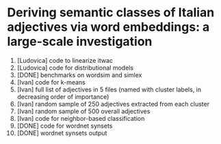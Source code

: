 # Deriving semantic classes of Italian adjectives via word embeddings: a large-scale investigation

1. [Ludovica] code to linearize itwac
2. [Ludovica] code for distributional models
3. [DONE] benchmarks on wordsim and simlex
4. [Ivan] code for k-means
5. [Ivan] full list of adjectives in 5 files (named with cluster labels, in decreasing order of importance)
6. [Ivan] random sample of 250 adjectives  extracted from each cluster
7. [Ivan] random sample of 500 overall adjectives
8. [Ivan] code for neighbor-based classification
9. [DONE] code for wordnet synsets
10. [DONE] wordnet synsets output